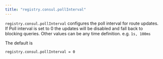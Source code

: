 ```yaml
---
title: "registry.consul.pollInterval"
---
```


	
`registry.consul.pollInterval` configures the poll interval
for route updates. If Poll interval is set to 0 the updates will
be disabled and fall back to blocking queries.  Other values can
be any time definition. e.g. `1s, 100ms`


The default is

    registry.consul.pollInterval = 0

